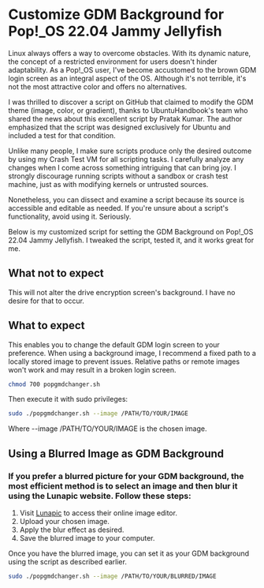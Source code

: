 # Customize GDM Background for Pop!_OS 22.04 Jammy Jellyfish

Linux always offers a way to overcome obstacles. With its dynamic nature, the concept of a restricted environment for users doesn't hinder adaptability. As a Pop!_OS user, I've become accustomed to the brown GDM login screen as an integral aspect of the OS. Although it's not terrible, it's not the most attractive color and offers no alternatives.

I was thrilled to discover a script on GitHub that claimed to modify the GDM theme (image, color, or gradient), thanks to UbuntuHandbook's team who shared the news about this excellent script by Pratak Kumar. The author emphasized that the script was designed exclusively for Ubuntu and included a test for that condition.

Unlike many people, I make sure scripts produce only the desired outcome by using my Crash Test VM for all scripting tasks. I carefully analyze any changes when I come across something intriguing that can bring joy. I strongly discourage running scripts without a sandbox or crash test machine, just as with modifying kernels or untrusted sources.

Nonetheless, you can dissect and examine a script because its source is accessible and editable as needed. If you're unsure about a script's functionality, avoid using it. Seriously.

Below is my customized script for setting the GDM Background on Pop!_OS 22.04 Jammy Jellyfish. I tweaked the script, tested it, and it works great for me.

## What not to expect

This will not alter the drive encryption screen's background. I have no desire for that to occur.

## What to expect

This enables you to change the default GDM login screen to your preference. When using a background image, I recommend a fixed path to a locally stored image to prevent issues. Relative paths or remote images won't work and may result in a broken login screen.


```bash
chmod 700 popgmdchanger.sh
```
Then execute it with sudo privileges:

```bash
sudo ./popgmdchanger.sh --image /PATH/TO/YOUR/IMAGE
```
Where --image /PATH/TO/YOUR/IMAGE is the chosen image.

## Using a Blurred Image as GDM Background

### If you prefer a blurred picture for your GDM background, the most efficient method is to select an image and then blur it using the Lunapic website. Follow these steps:

1. Visit [Lunapic](https://www2.lunapic.com/editor/?action=blur) to access their online image editor.
2. Upload your chosen image.
3. Apply the blur effect as desired.
4. Save the blurred image to your computer.

Once you have the blurred image, you can set it as your GDM background using the script as described earlier.

```bash
sudo ./popgmdchanger.sh --image /PATH/TO/YOUR/BLURRED/IMAGE
```



